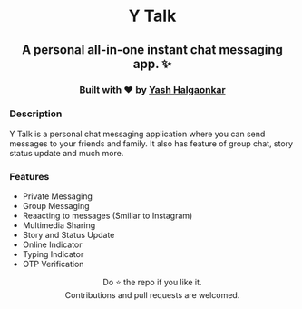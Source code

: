 <h1 align="center">
  <br> Y Talk
</h1>
<h2 align="center">
    A personal all-in-one instant chat messaging app. ✨
 </h2>
<h3 align="center">
  Built with ❤︎ by
  <a href="https://github.com/yashhalgaonkar">Yash Halgaonkar</a>
</h3>
<h3>Description</h3>
<p>Y Talk is a personal chat messaging application where you can send messages to your friends and family. It also has feature of group chat, story status update and much more.</p>

<h3>Features </h3>
<ul>
<li>Private Messaging</li>
<li>Group Messaging</li>
<li>Reaacting to messages (Smiliar to Instagram)</li>
<li>Multimedia Sharing</li>
<li>Story and Status Update</li>
<li>Online Indicator</li>
<li>Typing Indicator</li>
<li>OTP Verification</li>
</ul>


<p align="center"> Do ⭐ the repo if you like it. <br> Contributions and pull requests are welcomed. </p>
